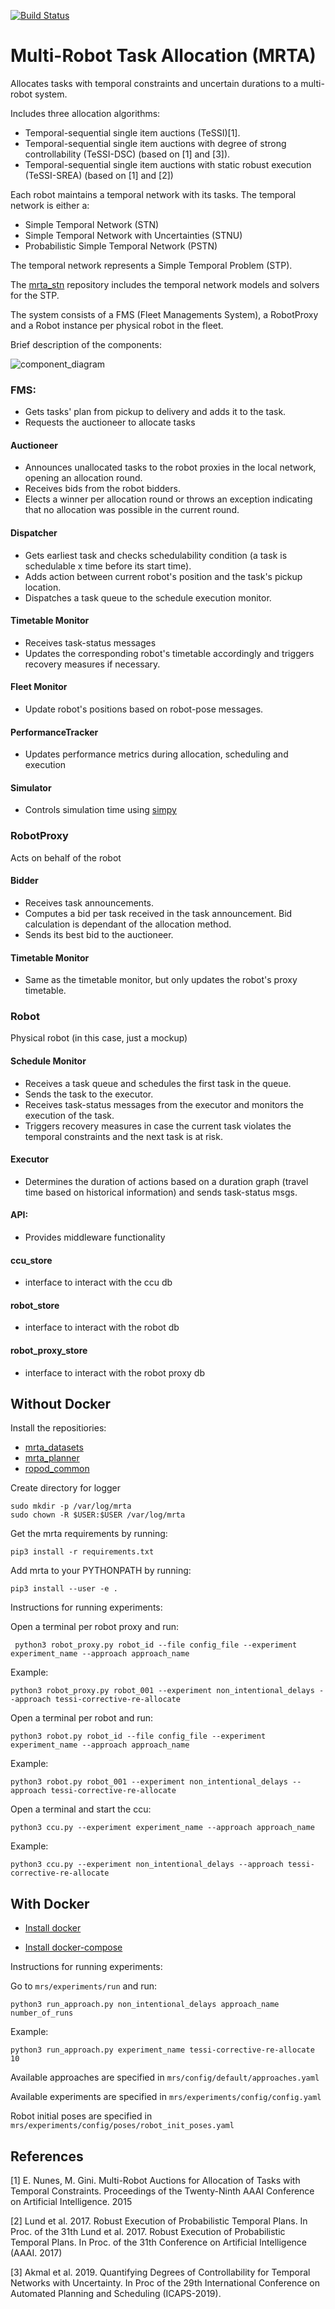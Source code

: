 
[![Build Status](https://travis-ci.com/anenriquez/mrta.svg?branch=master)](https://travis-ci.com/anenriquez/mrta)

# Multi-Robot Task Allocation (MRTA)

Allocates tasks with temporal constraints and uncertain durations to a multi-robot system.

Includes three allocation algorithms:
- Temporal-sequential single item auctions (TeSSI)[1]. 
- Temporal-sequential single item auctions with degree of strong controllability (TeSSI-DSC) (based on [1] and [3]).
- Temporal-sequential single item auctions with static robust execution (TeSSI-SREA) (based on [1] and [2])
 
Each robot maintains a temporal network with its tasks. The temporal network is either a:
- Simple Temporal Network (STN)
- Simple Temporal Network with Uncertainties (STNU)
- Probabilistic Simple Temporal Network (PSTN)

The temporal network represents a Simple Temporal Problem (STP).

The [mrta_stn](https://github.com/anenriquez/mrta_stn/) repository includes the temporal
network models and solvers for the STP.

The system consists of a FMS (Fleet Managements System), a RobotProxy and a Robot instance per physical robot in the fleet.

Brief description of the components: 

![component_diagram](https://github.com/ropod-project/mrta/blob/develop/documentation/mrs.png)

### FMS: 
- Gets tasks' plan from pickup to delivery and adds it to the task.
- Requests the auctioneer to allocate tasks
 
#### Auctioneer
- Announces unallocated tasks to the robot proxies in the local network, opening an allocation round.
- Receives bids from the robot bidders.
- Elects a winner per allocation round or throws an exception indicating that no allocation was possible in the current round.

#### Dispatcher
- Gets earliest task and checks schedulability condition (a task is schedulable x time before its start time).
- Adds action between current robot's position and the task's pickup location.
- Dispatches a task queue to the schedule execution monitor. 

#### Timetable Monitor
- Receives task-status messages 
- Updates the corresponding robot's timetable accordingly and triggers recovery measures if necessary. 

#### Fleet Monitor
- Update robot's positions based on robot-pose messages.

#### PerformanceTracker
- Updates performance metrics during allocation, scheduling and execution

#### Simulator
- Controls simulation time using [simpy](https://simpy.readthedocs.io/en/latest/)

### RobotProxy
Acts on behalf of the robot

#### Bidder
- Receives task announcements.
- Computes a bid per task received in the task announcement. Bid calculation is dependant of the allocation method.
- Sends its best bid to the auctioneer.

#### Timetable Monitor
- Same as the timetable monitor, but only updates the robot's proxy timetable.

### Robot
Physical robot (in this case, just a mockup)

#### Schedule Monitor
- Receives a task queue and schedules the first task in the queue.
- Sends the task to the executor. 
- Receives task-status messages from the executor and monitors the execution of the task.
- Triggers recovery measures in case the current task violates the temporal constraints and the next task is at risk. 

#### Executor
- Determines the duration of actions based on a duration graph (travel time based on historical information) and sends task-status msgs.

#### API:
- Provides middleware functionality

#### ccu_store
- interface to interact with the ccu db

#### robot_store
- interface to interact with the robot db

#### robot_proxy_store
- interface to interact with the robot proxy db

## Without Docker

Install the repositiories:
- [mrta_datasets](https://github.com/anenriquez/mrta_datasets)
- [mrta_planner](https://github.com/anenriquez/mrta_planner)
- [ropod_common](https://github.com/ropod-project/ropod_common)


Create directory for logger
```
sudo mkdir -p /var/log/mrta
sudo chown -R $USER:$USER /var/log/mrta
```

Get the mrta requirements by running: 
```
pip3 install -r requirements.txt
```
Add mrta to your PYTHONPATH by running: 
```
pip3 install --user -e .
```

Instructions for running experiments:

Open a terminal per robot proxy and run:
```
 python3 robot_proxy.py robot_id --file config_file --experiment experiment_name --approach approach_name
```
Example: 
```
python3 robot_proxy.py robot_001 --experiment non_intentional_delays --approach tessi-corrective-re-allocate
```
Open a terminal per robot and run: 
	
```
python3 robot.py robot_id --file config_file --experiment experiment_name --approach approach_name
```
	
Example:
```
python3 robot.py robot_001 --experiment non_intentional_delays --approach tessi-corrective-re-allocate
```
Open a terminal and start the ccu: 

```
python3 ccu.py --experiment experiment_name --approach approach_name
```
Example: 
```	
python3 ccu.py --experiment non_intentional_delays --approach tessi-corrective-re-allocate
```

## With Docker

- [Install docker](https://docs.docker.com/install/linux/docker-ce/ubuntu/)

- [Install docker-compose](https://docs.docker.com/compose/install/)

Instructions for running experiments:

Go to `mrs/experiments/run` and run: 
```	
python3 run_approach.py non_intentional_delays approach_name number_of_runs
```
Example:
```	
python3 run_approach.py experiment_name tessi-corrective-re-allocate 10
```

Available approaches are specified in `mrs/config/default/approaches.yaml`

Available experiments are specified in `mrs/experiments/config/config.yaml`

Robot initial poses are specified in `mrs/experiments/config/poses/robot_init_poses.yaml`


## References

[1] E. Nunes, M. Gini. Multi-Robot Auctions for Allocation of Tasks with Temporal Constraints. Proceedings of the Twenty-Ninth AAAI Conference on Artificial Intelligence. 2015

[2] Lund et al. 2017. Robust Execution of Probabilistic Temporal Plans. In Proc. of the 31th Lund et al. 2017. Robust Execution of Probabilistic Temporal Plans. In Proc. of the 31th Conference on Artificial Intelligence (AAAI. 2017)

[3] Akmal et al. 2019. Quantifying Degrees of Controllability for Temporal Networks with Uncertainty. In Proc of the 29th International Conference on Automated Planning and Scheduling (ICAPS-2019). 